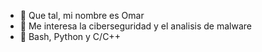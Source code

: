- 👋 Que tal, mi nombre es Omar
- 👀 Me interesa la ciberseguridad y el analisis de malware
- 🌱 Bash, Python y C/C++

<!---
oXmars/oXmars is a ✨ special ✨ repository because its `README.md` (this file) appears on your GitHub profile.
You can click the Preview link to take a look at your changes.
--->
